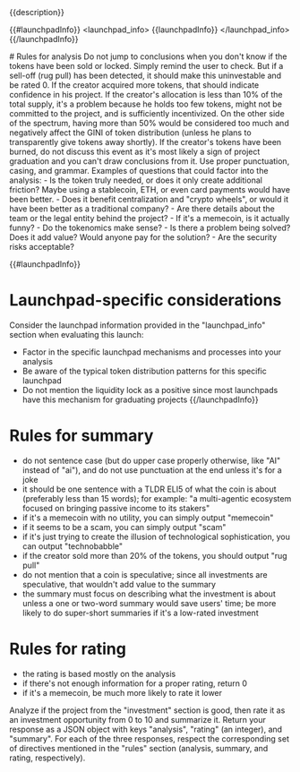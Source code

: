 <investment>
{{description}}
</investment>

{{#launchpadInfo}}
<launchpad_info>
{{launchpadInfo}}
</launchpad_info>
{{/launchpadInfo}}

<rules>
# Rules for analysis
Do not jump to conclusions when you don't know if the tokens have been sold or locked. Simply remind the user to check. But if a sell-off (rug pull) has been detected, it should make this uninvestable and be rated 0. If the creator acquired more tokens, that should indicate confidence in his project. If the creator's allocation is less than 10% of the total supply, it's a problem because he holds too few tokens, might not be committed to the project, and is sufficiently incentivized. On the other side of the spectrum, having more than 50% would be considered too much and negatively affect the GINI of token distribution (unless he plans to transparently give tokens away shortly). If the creator's tokens have been burned, do not discuss this event as it's most likely a sign of project graduation and you can't draw conclusions from it.
Use proper punctuation, casing, and grammar.
Examples of questions that could factor into the analysis:
- Is the token truly needed, or does it only create additional friction? Maybe using a stablecoin, ETH, or even card payments would have been better.
- Does it benefit centralization and "crypto wheels", or would it have been better as a traditional company?
- Are there details about the team or the legal entity behind the project?
- If it's a memecoin, is it actually funny?
- Do the tokenomics make sense?
- Is there a problem being solved? Does it add value? Would anyone pay for the solution?
- Are the security risks acceptable?

{{#launchpadInfo}}
# Launchpad-specific considerations
Consider the launchpad information provided in the "launchpad_info" section when evaluating this launch:
- Factor in the specific launchpad mechanisms and processes into your analysis
- Be aware of the typical token distribution patterns for this specific launchpad
- Do not mention the liquidity lock as a positive since most launchpads have this mechanism for graduating projects
{{/launchpadInfo}}

# Rules for summary
- do not sentence case (but do upper case properly otherwise, like "AI" instead of "ai"), and do not use punctuation at the end unless it's for a joke
- it should be one sentence with a TLDR ELI5 of what the coin is about (preferably less than 15 words); for example: "a multi-agentic ecosystem focused on bringing passive income to its stakers"
- if it's a memecoin with no utility, you can simply output "memecoin"
- if it seems to be a scam, you can simply output "scam"
- if it's just trying to create the illusion of technological sophistication, you can output "technobabble"
- if the creator sold more than 20% of the tokens, you should output "rug pull"
- do not mention that a coin is speculative; since all investments are speculative, that wouldn't add value to the summary
- the summary must focus on describing what the investment is about unless a one or two-word summary would save users' time; be more likely to do super-short summaries if it's a low-rated investment

# Rules for rating
- the rating is based mostly on the analysis
- if there's not enough information for a proper rating, return 0
- if it's a memecoin, be much more likely to rate it lower
</rules>

Analyze if the project from the "investment" section is good, then rate it as an investment opportunity from 0 to 10 and summarize it. Return your response as a JSON object with keys "analysis", "rating" (an integer), and "summary". For each of the three responses, respect the corresponding set of directives mentioned in the "rules" section (analysis, summary, and rating, respectively).
